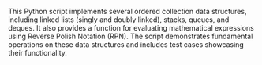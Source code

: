 This Python script implements several ordered collection data structures, including linked lists (singly and doubly linked), stacks, queues, and deques. It also provides a function for evaluating mathematical expressions using Reverse Polish Notation (RPN). The script demonstrates fundamental operations on these data structures and includes test cases showcasing their functionality.
